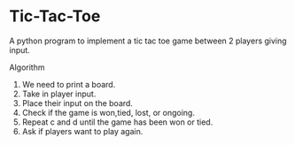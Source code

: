 # Tic-Tac-Toe
A python program to implement a tic tac toe game between 2 players giving input. 

Algorithm
1. We need to print a board.
2. Take in player input.
3. Place their input on the board.
4. Check if the game is won,tied, lost, or ongoing.
5. Repeat c and d until the game has been won or tied.
6. Ask if players want to play again.
